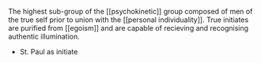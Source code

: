 The highest sub-group of the [[psychokinetic]] group composed of men of the true self prior to union with the [[personal individuality]]. True initiates are purified from [[egoism]] and are capable of recieving and recognising authentic illumination.
- St. Paul as initiate